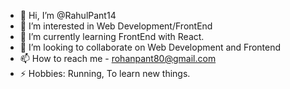 - 👋 Hi, I’m @RahulPant14
- 👀 I’m interested in Web Development/FrontEnd
- 🌱 I’m currently learning FrontEnd with React.
- 💞️ I’m looking to collaborate on Web Development and Frontend
- 📫 How to reach me - rohanpant80@gmail.com
- ⚡ Hobbies: Running, To learn new things.

<!---
RahulPant14/RahulPant14 is a ✨ special ✨ repository because its `README.md` (this file) appears on your GitHub profile.
You can click the Preview link to take a look at your changes.
--->
